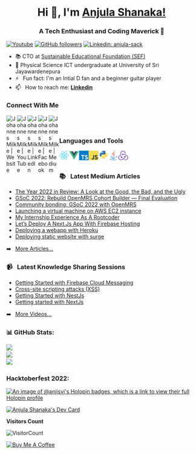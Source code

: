 <h1 align="center"> Hi 👋, I'm <a href="https://linkedin.com/in/anjula-sack">Anjula Shanaka!</a></h1>
<h3 align="center">A Tech Enthusiast and Coding Maverick 🚀</h3>

[![Youtube](https://img.shields.io/static/v1?label=AnjulaShanaka&message=Subscribe&logo=YouTube&color=FF0000&style=for-the-badge)][youtube]
[![GitHub followers](https://img.shields.io/github/followers/anjula-sack?logo=GitHub&style=for-the-badge)][github]
[![Linkedin: anjula-sack](https://img.shields.io/badge/-CONNECT-blue?style=for-the-badge&logo=Linkedin&link=https://www.linkedin.com/in/anjula-sack/)][linkedin]

- 📚 CTO at [Sustainable Educational Foundation (SEF)](https://sefglobal.org/)
- 🏫 Physical Science ICT undergraduate at University of Sri Jayawardenepura
- ⚡ &ensp;Fun fact: I'm an Intial D fan and a beginner guitar player 
- 📫 &ensp;How to reach me: [**Linkedin**][linkedin]

### Connect With Me

[<img align="left" alt="Johannes Milke | Website" width="28px" src="https://firebasestorage.googleapis.com/v0/b/web-johannesmilke.appspot.com/o/other%2Fsocial%2Fwebsite.png?alt=media" />][website]
[<img align="left" alt="Johannes Milke | YouTube" width="28px" src="https://firebasestorage.googleapis.com/v0/b/web-johannesmilke.appspot.com/o/other%2Fsocial%2Fyoutube.png?alt=media" />][youtube]
[<img align="left" alt="Johannes Milke | LinkedIn" width="28px" src="https://firebasestorage.googleapis.com/v0/b/web-johannesmilke.appspot.com/o/other%2Fsocial%2Flinkedin.png?alt=media" />][linkedin]
[<img align="left" alt="Johannes Milke | Facebook" width="28px" src="https://firebasestorage.googleapis.com/v0/b/web-johannesmilke.appspot.com/o/other%2Fsocial%2Ffacebook.png?alt=media" />][facebook]
[<img align="left" alt="Johannes Milke | Medium" width="28px" src="https://firebasestorage.googleapis.com/v0/b/web-johannesmilke.appspot.com/o/other%2Fsocial%2Fmedium.png?alt=media" />][medium]


<br />
<br />

### Languages and Tools
<img align="left" alt=React width="26px" src="./icons/react/react-original.svg" />
<img align="left" alt=VueJs width="26px" src="./icons/vuejs/vuejs-original.svg" />
<img align="left" alt=TypeScript width="26px" src="./icons/typescript/typescript-original.svg" />
<img align="left" alt=JavaScript width="26px" src="./icons/javascript/javascript-original.svg" />
<img align="left" alt=Python width="26px" src="./icons/python/python-original.svg" />
<img align="left" alt=Java width="26px" src="./icons/java/java-original.svg" />
<img align="left" alt=Redux width="26px" src="./icons/redux/redux-original.svg" />



<br />
<br />

### 📚 &ensp;Latest Medium Articles

<!-- BLOG-POST-LIST:START -->
- [The Year 2022 in Review: A Look at the Good, the Bad, and the Ugly](https://medium.com/p/66c4478155dc)
- [GSoC 2022: Rebuild OpenMRS Cohort Builder — Final Evaluation](https://medium.com/p/64b093b68a61)
- [Community bonding: GSoC 2022 with OpenMRS](https://medium.com/p/8c8cd17353af)
- [Launching a virtual machine on AWS EC2 instance](https://medium.com/weekly-webtips/launching-a-virtual-machine-on-amazon-ec2-instance-c385ec4fc2a2)
- [My Internship Experience As A Rootcoder](https://medium.com/nerd-for-tech/my-internship-experience-as-a-rootcoder-80bdaec0aa35?source=rss-beea7c363d03------2)
- [Let’s Deploy A Next.Js App With Firebase Hosting](https://medium.com/nerd-for-tech/lets-deploy-a-next-js-app-with-firebase-hosting-e070b3aecd04?source=rss-beea7c363d03------2)
- [Deploying a webapp with Heroku](https://medium.com/weekly-webtips/how-to-deploy-a-webapp-using-heroku-a1f99fbb912d)
- [Deploying static website with surge](https://medium.com/weekly-webtips/how-to-publish-a-static-web-using-surge-db1258527f0f)
<!-- BLOG-POST-LIST:END -->

➡️ &ensp;[More Articles...](https://medium.com/@anjulashanaka)

### 📹 &ensp;Latest Knowledge Sharing Sessions

<!-- BLOG-POST-LIST:START -->
- [Getting Started with Firebase Cloud Messaging](https://youtube.com/watch?v=aRAv9oyyvZk)
- [Cross-site scripting attacks (XSS)](https://youtu.be/kFobonVl6Gc)
- [Getting Started with NestJs](https://youtube.com/watch?v=LI4CE6tJ8LY)
- [Getting started with NextJs](https://youtu.be/xCT3W47thGE)

<!-- BLOG-POST-LIST:END -->

➡️ &ensp;[More Videos...][youtube]

[website]: https://anjula.tech
[youtube]: https://www.youtube.com/playlist?list=PLx4Ro8e0E8S_GmG75brlX1yGbILEiuY7m
[linkedin]: https://linkedin.com/in/anjula-sack
[github]: https://github.com/anjula-sack
[facebook]: https://www.facebook.com/anjula.shanaka
[medium]: https://medium.com/@anjulashanaka

### 📊 GitHub Stats:
![](https://github-readme-stats.vercel.app/api?username=anjula-sack&theme=dark&hide_border=false&include_all_commits=false&count_private=false)<br/>
![](https://github-readme-streak-stats.herokuapp.com/?user=anjula-sack&theme=dark&hide_border=false)<br/>
![](https://github-readme-stats.vercel.app/api/top-langs/?username=anjula-sack&theme=dark&hide_border=false&include_all_commits=false&count_private=false&layout=compact)

<h3 align="left">Hacktoberfest 2022:</h3>

[![An image of @anjisvj's Holopin badges, which is a link to view their full Holopin profile](https://holopin.me/anjisvj)](https://holopin.io/@anjisvj)

<a href="https://app.daily.dev/anjisvj"><img src="https://api.daily.dev/devcards/d1ddd6691e9f4dada94bd0465fff4f30.png?r=7au" width="400" alt="Anjula Shanaka's Dev Card"/></a>

**Visitors Count**

![VisitorCount](https://profile-counter.glitch.me/{anjula-sack}/count.svg)


<a href="https://www.buymeacoffee.com/anjisvj" target="_blank"><img src="https://cdn.buymeacoffee.com/buttons/v2/default-yellow.png" alt="Buy Me A Coffee" style="height: 60px !important;width: 217px !important;" ></a>

